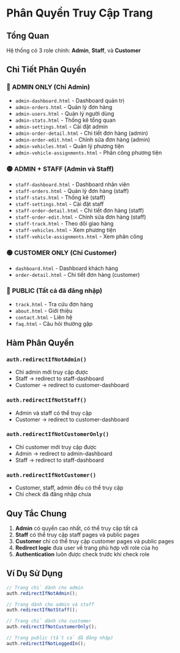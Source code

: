 # Phân Quyền Truy Cập Trang

## Tổng Quan

Hệ thống có 3 role chính: **Admin**, **Staff**, và **Customer**

## Chi Tiết Phân Quyền

### 🔴 **ADMIN ONLY** (Chỉ Admin)

- `admin-dashboard.html` - Dashboard quản trị
- `admin-orders.html` - Quản lý đơn hàng
- `admin-users.html` - Quản lý người dùng
- `admin-stats.html` - Thống kê tổng quan
- `admin-settings.html` - Cài đặt admin
- `admin-order-detail.html` - Chi tiết đơn hàng (admin)
- `admin-order-edit.html` - Chỉnh sửa đơn hàng (admin)
- `admin-vehicles.html` - Quản lý phương tiện
- `admin-vehicle-assignments.html` - Phân công phương tiện

### 🟡 **ADMIN + STAFF** (Admin và Staff)

- `staff-dashboard.html` - Dashboard nhân viên
- `staff-orders.html` - Quản lý đơn hàng (staff)
- `staff-stats.html` - Thống kê (staff)
- `staff-settings.html` - Cài đặt staff
- `staff-order-detail.html` - Chi tiết đơn hàng (staff)
- `staff-order-edit.html` - Chỉnh sửa đơn hàng (staff)
- `staff-track.html` - Theo dõi giao hàng
- `staff-vehicles.html` - Xem phương tiện
- `staff-vehicle-assignments.html` - Xem phân công

### 🟢 **CUSTOMER ONLY** (Chỉ Customer)

- `dashboard.html` - Dashboard khách hàng
- `order-detail.html` - Chi tiết đơn hàng (customer)

### 🔵 **PUBLIC** (Tất cả đã đăng nhập)

- `track.html` - Tra cứu đơn hàng
- `about.html` - Giới thiệu
- `contact.html` - Liên hệ
- `faq.html` - Câu hỏi thường gặp

## Hàm Phân Quyền

### `auth.redirectIfNotAdmin()`

- Chỉ admin mới truy cập được
- Staff → redirect to staff-dashboard
- Customer → redirect to customer-dashboard

### `auth.redirectIfNotStaff()`

- Admin và staff có thể truy cập
- Customer → redirect to customer-dashboard

### `auth.redirectIfNotCustomerOnly()`

- Chỉ customer mới truy cập được
- Admin → redirect to admin-dashboard
- Staff → redirect to staff-dashboard

### `auth.redirectIfNotCustomer()`

- Customer, staff, admin đều có thể truy cập
- Chỉ check đã đăng nhập chưa

## Quy Tắc Chung

1. **Admin** có quyền cao nhất, có thể truy cập tất cả
2. **Staff** có thể truy cập staff pages và public pages
3. **Customer** chỉ có thể truy cập customer pages và public pages
4. **Redirect logic** đưa user về trang phù hợp với role của họ
5. **Authentication** luôn được check trước khi check role

## Ví Dụ Sử Dụng

```javascript
// Trang chỉ dành cho admin
auth.redirectIfNotAdmin();

// Trang dành cho admin và staff
auth.redirectIfNotStaff();

// Trang chỉ dành cho customer
auth.redirectIfNotCustomerOnly();

// Trang public (tất cả đã đăng nhập)
auth.redirectIfNotLoggedIn();
```
